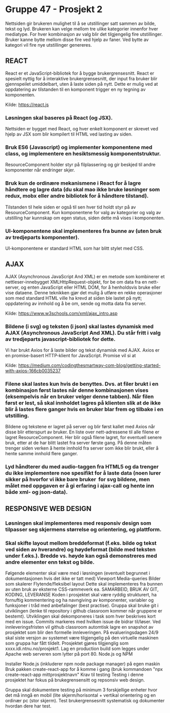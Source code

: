 # Gruppe 47 - Prosjekt 2

Nettsiden gir brukeren mulighet til å se utstillinger satt sammen av bilde, tekst og lyd. Brukeren kan velge mellom tre ulike kategorier innenfor hver mediatype. For hver kombinasjon av valg blir det tilgjengelig fire utstillinger. Bruker kanne bytte mellom disse fire ved hjelp av faner. Ved bytte av kategori vil fire nye utstillinger genereres.

## REACT
React er et JavaScript-bibliotek for å bygge brukergrensesnitt. React er spesielt nyttig for å interaktive brukergrensesnitt, der input fra bruker blir gjennspeilet umiddelbart, uten å laste siden på nytt. Dette er mulig ved at oppdatering av tilstanden til en komponent trigger en ny tegning av komponenten.

Kilde: https://react.js

### Løsningen skal baseres på React (og JSX).

Nettsiden er bygget med React, og hver enkelt komponent er skrevet ved hjelp av JSX som blir kompilert til HTML ved lasting av siden. 

### Bruk ES6 (Javascript) og implementer komponentene med class, og implementere en hesiktsmessig komponentstruktur.

ResourceComponent holder styr på filplassering og gir beskjed til andre komponenter når endringer skjer.

### Bruk kun de ordinære mekanismene i React for å lagre håndtere og lagre data (du skal mao ikke bruke løsninger som redux, mobx eller andre bibliotek for å håndtere tilstand).

Tilstanden til hele siden er også til sen hver tid holdt styr på av ResourceComponent. Kun komponentene for valg av kategorier og valg av utstilling har kunnskap om egen status, siden dette må vises i komponenten. 

### UI-komponentene skal implementeres fra bunne av (uten bruk av tredjeparts komponenter).
UI-komponentene er standard HTML som har blitt stylet med CSS.

## AJAX

AJAX (Asynchronous JavaScript And XML) er en metode som kombinerer et nettleser-innebygget XMLHttpRequest-objekt, for be om data fra en nett-server, og enten JavaScript eller HTML DOM, for å henholdsvis bruke eller vise dataene. Denne teknikken gjør det mulig å utføre en rekke operasjoner som med standard HTML ville ha krevd at siden ble lastet på nytt; oppdatering av innhold og å be om, sende og motta data fra server.

Kilde: https://www.w3schools.com/xml/ajax_intro.asp

### Bildene (i svg) og teksten (i json) skal lastes dynamisk med AJAX (Asynchronous JavaScript And XML). Du står fritt i valg av tredjeparts javascript-bibliotek for dette.

Vi har brukt Axios for å laste bilder og tekst dynamisk med AJAX. Axios er en promise-basert HTTP-klient for JavaScript. Promise vil si at 

Kilde: https://medium.com/codingthesmartway-com-blog/getting-started-with-axios-166cb0035237

### Filene skal lastes kun hvis de benyttes. Dvs. at filer brukt i en kombinasjon først lastes når denne kombinasjonen vises (eksempelvis når en bruker velger denne tabben). Når filen først er lest, så skal innholdet lagres på klienten slik at de ikke blir å lastes flere ganger hvis en bruker blar frem og tilbake i en utstilling.

Bildene og tekstene er lagret på server og blir først kallet med Axios når disse blir etterspurt av bruker. En liste over nett-adressene til alle filene er lagret ResourceComponent. Her blir også filene lagret, for eventuell senere bruk, etter at de har blitt lastet fra server første gang. På denne måten trenger siden verken å hente innhold fra server som ikke blir brukt, eller å hente samme innhold flere ganger. 

### Lyd håndterer du med audio-taggen fra HTML5 og da trenger du ikke implementere noe spesifikt for å laste data (noen lurer sikker på hvorfor vi ikke bare bruker <img> for svg bildene, men målet med oppgaven er å gi erfaring i ajax-call og hente inn både xml- og json-data).

## RESPONSIVE WEB DESIGN

### Løsningen skal implementeres med responsiv design som tilpasser seg skjermens størrelse og orientering, og plattform.

### Skal skifte layout mellom breddeformat (f.eks. bilde og tekst ved siden av hverandre) og høydeformat (bilde med teksten under f.eks.). Bredde vs. høyde kan også demonstreres med andre elementer enn tekst og bilde.


Følgende elementer skal være med i løsningen (eventuelt begrunnet i dokumentasjonen hvis det ikke er tatt med)
Viewport
Media-queries
Bilder som skalerer
Flytende/fleksibel layout
Dette skal implementeres fra bunnen av uten bruk av eksterne CSS-rammeverk ea.
SAMARBEID, BRUK AV GIT, KODING, LEVERANSE
Koden i prosjektet skal være ryddig strukturert, ha fornuftig kommentering og ha navngiving av komponenter, variabler og funksjoner i tråd med anbefalinger (best practise).
Gruppa skal bruke git i utviklingen (lenke til repository i github classroom kommer når gruppene er bestemt). Utviklingen skal dekomponeres i task som hver beskrives kort med en issue. Commits markeres med hvilken issue de bidrar til/løser. 
Ved innleveringsfristen vil github classroom automtisk lagre en snapshot av prosjektet som blir den formelle innleveringen. 
På evalueringsdagen 24/9 skal siste versjon av systemet være tilgjengelig på den virtuelle maskinen som gruppa har fått tildelt. Prosjektet gjøres tilgjenglig som xxxx.idi.ntnu.no/prosjekt1. Lag en production build som legges under Apache web serveren som lytter på port 80. 
Node.js og NPM

Installer Node.js (inkluderer npm node package manager) på egen maskin
Bruk pakken create-react-app for å komme i gang (bruk kommandoen "npx create-react-app mittprosjektnavn"
Krav til testing
Testing i denne prosjektet har fokus på brukegrensensitt og repsonsiv web design. 

Gruppa skal dokumentere testing på minimum 3 forskjellige enheter hvor det må inngå en mobil (lite skjerm/horisontal + vertikal orientering og en ordinær pc (stor skjerm). 
Test brukergrensesnitt systematisk og dokumenter hvordan dere har test.
